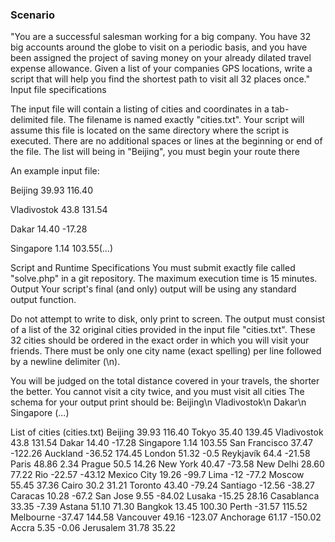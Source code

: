 ### Scenario

"You are a successful salesman working for a big company. You have 32 big
accounts around the globe to visit on a periodic basis, and you have been assigned the project
of saving money on your already dilated travel expense allowance. Given a list of your
companies GPS locations, write a script that will help you find the shortest path to visit all 32
places once."
Input file specifications

The input file will contain a listing of cities and coordinates in a 
tab-delimited file.
The filename is named exactly "cities.txt". Your script will assume this file is located on the same directory where the script is executed.
There are no additional spaces or lines at the beginning or end of the file. The list will being in "Beijing", you 
must begin your route there

An example input file:

Beijing 39.93 116.40

Vladivostok 43.8 131.54

Dakar 14.40 -17.28

Singapore 1.14 103.55(...)

Script and Runtime Specifications
You must submit exactly file called "solve.php" in a git repository. The maximum execution time is 15 minutes.
Output Your script's final (and only) output will be using any standard output function.

Do not attempt to write to disk, only print to screen. The output must consist of a list of the 32 original cities 
provided in the input file "cities.txt". These 32 cities should be ordered in the exact order in which you will visit
 your friends. There must be only one city name (exact spelling) per line followed by a newline delimiter (\n).

You will be judged on the total distance covered in your travels, the shorter the better. You cannot visit a city 
twice, and you must visit all cities The schema for your output print should be:
Beijing\n
Vladivostok\n
Dakar\n
Singapore (...)

List of cities (cities.txt)
Beijing 39.93 116.40
Tokyo 35.40 139.45
Vladivostok 43.8 131.54
Dakar 14.40 -17.28
Singapore 1.14 103.55
San Francisco 37.47 -122.26
Auckland -36.52 174.45
London 51.32 -0.5
Reykjavík 64.4 -21.58
Paris 48.86 2.34
Prague 50.5 14.26
New York 40.47 -73.58
New Delhi 28.60 77.22
Rio -22.57 -43.12
Mexico City 19.26 -99.7
Lima -12 -77.2
Moscow 55.45 37.36
Cairo 30.2 31.21
Toronto 43.40 -79.24
Santiago -12.56 -38.27
Caracas 10.28 -67.2
San Jose 9.55 -84.02
Lusaka -15.25 28.16
Casablanca 33.35 -7.39
Astana 51.10 71.30
Bangkok 13.45 100.30
Perth -31.57 115.52
Melbourne -37.47 144.58
Vancouver 49.16 -123.07
Anchorage 61.17 -150.02
Accra 5.35 -0.06
Jerusalem 31.78 35.22
